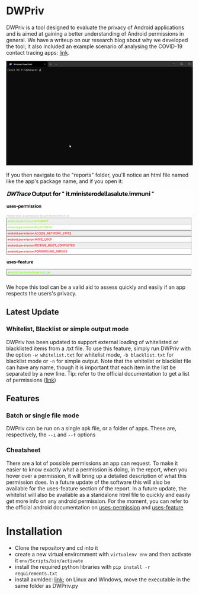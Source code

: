 # DWPriv
DWPriv is a tool designed to evaluate the privacy of Android applications and is aimed at gaining a better understanding of Android permissions in general. We have a  writeup on our research blog about why we developed the tool; it also included an example scenario of analysing the COVID-19 contact tracing apps: [link](https://research.darkwaves.io/privacy-tracing-and-tracking-on-android/).

![usage example](readme_media/terminal_example.gif)

If you then navigate to the "reports" folder, you'll notice an html file named like the app's package name, and if you open it:

![usage example](readme_media/output_example.gif)

We hope this tool can be a valid aid to assess quickly and easily if an app respects the users's privacy. 

## Latest Update
### Whitelist, Blacklist or simple output mode
DWPriv has been updated to support external loading of whitelisted or blacklisted items from a .txt file. To use this feature, simply run DWPriv with the option ```-w whitelist.txt``` for whitelist mode, ```-b blacklist.txt``` for blacklist mode or ```-n``` for simple output. Note that the whitelist or blacklist file can have any name, though it is important that each item in the list be separated by a new line. 
Tip: refer to the official documentation to get a list of permissions ([link](https://developer.android.com/guide/topics/manifest/uses-permission-element))

## Features

### Batch or single file mode
DWPriv can be run on a single apk file, or a folder of apps. These are, respectively, the ```--i``` and ```--f``` options

### Cheatsheet
There are a lot of possible permissions an app can request. To make it easier to know exactly what a permission is doing, in the report, when you hover over a permission, it will bring up a detailed description of what this permission does. In a future update of the software this will also be available for the uses-feature section of the report. In a future update, the whitelist will also be available as a standalone html file to quickly and easily get more info on any android permission. For the moment, you can refer to the official android documentation on [uses-permission](https://developer.android.com/guide/topics/manifest/uses-permission-element) and [uses-feature](https://developer.android.com/guide/topics/manifest/uses-feature-element)

# Installation
* Clone the repository and cd into it
* create a new virtual envirornment with ```virtualenv env``` and then activate it ```env/Scripts/bin/activate```
* install the required python libraries with ```pip install -r requirements.txt```
* install axmldec: [link](https://github.com/ytsutano/axmldec); on Linux and Windows, move the executable in the same folder as DWPriv.py

